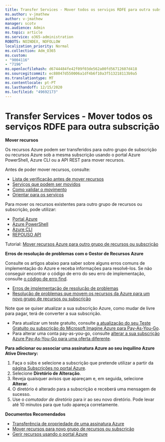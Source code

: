 ```yaml
---
title: Transfer Services - Mover todos os serviços RDFE para outra subscrição
ms.author: v-jmathew
author: v-jmathew
manager: scotv
ms.audience: Admin
ms.topic: article
ms.service: o365-administration
ROBOTS: NOINDEX, NOFOLLOW
localization_priority: Normal
ms.collection: Adm_O365
ms.custom:
- "9004116"
- "7196"
ms.openlocfilehash: d6744484fe42f09f03de562a00fd56712607d418
ms.sourcegitcommit: ec88047d550006a1df4b6f10a3f513218113b9a5
ms.translationtype: MT
ms.contentlocale: pt-PT
ms.lasthandoff: 12/15/2020
ms.locfileid: "49692173"
---
```

# <a name="transfer-services---move-all-rdfe-services-to-another-subscription"></a>Transfer Services - Mover todos os serviços RDFE para outra subscrição

**Mover recursos**

Os recursos Azure podem ser transferidos para outro grupo de subscrição ou recursos Azure sob a mesma subscrição usando o portal Azure PowerShell, Azure CLI ou a API REST para mover recursos.

Antes de poder mover recursos, consulte:

- [Lista de verificação antes de mover recursos](https://docs.microsoft.com/azure/azure-resource-manager/resource-group-move-resources?WT.mc_id=Portal-Microsoft_Azure_Support#checklist-before-moving-resources)
- [Serviços que podem ser movidos](https://docs.microsoft.com/azure/azure-resource-manager/move-support-resources?WT.mc_id=Portal-Microsoft_Azure_Support)
- [Como validar o movimento](https://docs.microsoft.com/azure/azure-resource-manager/resource-group-move-resources?WT.mc_id=Portal-Microsoft_Azure_Support#validate-move)
- [Orientar para os serviços](https://docs.microsoft.com/azure/azure-resource-manager/move-limitations/app-service-move-limitations?WT.mc_id=Portal-Microsoft_Azure_Support)

Para mover os recursos existentes para outro grupo de recursos ou subscrição, pode utilizar:

- [Portal Azure](https://docs.microsoft.com/azure/azure-resource-manager/resource-group-move-resources?WT.mc_id=Portal-Microsoft_Azure_Support#use-the-portal)
- [Azure PowerShell](https://docs.microsoft.com/azure/azure-resource-manager/resource-group-move-resources?WT.mc_id=Portal-Microsoft_Azure_Support#use-azure-powershell)
- [Azure CLI](https://docs.microsoft.com/azure/azure-resource-manager/resource-group-move-resources?WT.mc_id=Portal-Microsoft_Azure_Support#use-azure-cli)
- [REPOUSO API](https://docs.microsoft.com/azure/azure-resource-manager/resource-group-move-resources?WT.mc_id=Portal-Microsoft_Azure_Support#use-rest-api)

Tutorial: [Mover recursos Azure para outro grupo de recursos ou subscrição](https://docs.microsoft.com/azure/azure-resource-manager/resource-manager-tutorial-move-resources)

**Erros de resolução de problemas com o Gestor de Recursos Azure**

Consulte os artigos abaixo para saber sobre alguns erros comuns de implementação do Azure e receba informações para resolvê-los. Se não conseguir encontrar o código de erro do seu erro de implementação, consulte [o código de erro find](https://docs.microsoft.com/azure/azure-resource-manager/resource-manager-common-deployment-errors?WT.mc_id=Portal-Microsoft_Azure_Support#find-error-code).

- [Erros de implementação de resolução de problemas](https://docs.microsoft.com/azure/azure-resource-manager/resource-manager-common-deployment-errors)
- [Resolução de problemas que movem os recursos da Azure para um novo grupo de recursos ou subscrição](https://docs.microsoft.com/azure/azure-resource-manager/troubleshoot-move)

Note que se quiser atualizar a sua subscrição Azure, como mudar de livre para pagar, terá de converter a sua subscrição.

- Para atualizar um teste gratuito, consulte [a atualização do seu Teste Gratuito ou subscrição do Microsoft Imagine Azure para Pay-As-You-Go](https://docs.microsoft.com/azure/billing/billing-upgrade-azure-subscription).
- Para alterar uma conta pay-as-you-go, consulte [alterar a sua subscrição Azure Pay-As-You-Go para uma oferta diferente](https://docs.microsoft.com/azure/billing/billing-how-to-switch-azure-offer).

**Para adicionar ou associar uma assinatura Azure ao seu inquilino Azure Ative Directory:**

1. Faça o súbs e selecione a subscrição que pretende utilizar a partir da [página Subscrições no portal Azure](https://portal.azure.com/#blade/Microsoft_Azure_Billing/SubscriptionsBlade).
2. Selecione **Diretório de Alteração**.
3. Reveja quaisquer avisos que apareçam e, em seguida, selecione **Alterar**.
4. O diretório é alterado para a subscrição e receberá uma mensagem de sucesso.
5. Use o *comutador de diretório* para ir ao seu novo diretório. Pode levar até 10 minutos para que tudo apareça corretamente.

**Documentos Recomendados**

- [Transferência de propriedade de uma assinatura Azure](https://docs.microsoft.com/azure/billing-subscription-transfer)
- [Mover recursos para novo grupo de recursos ou subscrição](https://docs.microsoft.com/azure/azure-resource-manager/resource-group-move-resources)
- [Gerir recursos usando o portal Azure](https://docs.microsoft.com/azure/azure-resource-manager/resource-group-portal)
